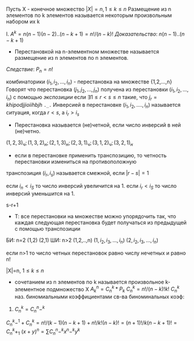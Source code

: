 Пусть X - конечное множество
$|X|=n, 1\leq k \leq n$
Размещение из n элементов по k элементов называется некоторым произвольным набором их k 

I. $A^k =n(n-1)(n-2)..(n-k+1)=n!/(n-k)!$
_Доказательство_: $n(n-1)..(n-k+1)$

- Перестановкой на n-элементном множестве называется размещение из n элементов по n элементов.

_Следствие_: $P_n =n!$ 

комбинаторики $(i_1,i_2,...,i_n)$ - перестановка на множестве {1,2,...,n}
Говорят что перестановка $(j_1,j_2,...,j_n)$ получена из перестановки $(i_1,i_2,...,i_n)$ с помощью _экспозиции_ если $\exists  1 \leq r < s \leq n$ такие, что $j_r= khipodjjioiihbjh$
`._.`
Инверсией в перестановке $(i_1,i_2,....,i_n)$ называется ситуация, когда $r<s$, а $i_r>i_s$

- Перестановка называется (не)четной, если число инверсий в ней (не)четно.

 $(1,2,3)_ч; (1,3,2)_н; (2,1,3)_н; (2,3,1)_ч; (3,1,2)_ч; (3,2,1)_н$

- если в перестановке применить транспозицию, то четность перестановки измениться на противоположную

транспозиция $(i_r,i_s)$  называется смежной, если $|r-s|=1$

если $i_n<i_S$ то число инверсий увеличится на 1.
если $i_r<i_S$ то число инверсий уменьшится на 1.

s-r+1

- Т: все перестановки на множестве можно упорядочить так, что каждая следующая перестановка будет получаться из предыдущей с помощью транспозиции

БИ: n=2 (1,2) (2,1)
ШИ: n>2 (1,2,..,n)
$(1,i_2,i_3,...,i_n)$
$(2,i_2,i_3,...,i_n)$

если n>1 то число четных перестановок равно числу нечетных и равно n!

|X|=n, $1 \leq k \leq n$ 
- сочетанием из n элементов по k называется произвольное k-элементное подмножество X
$A^n_k=C^k_n*P_k$ 
$C^k_n=n!/(n-k)!k!$ 
$C^k_n$ наз. биномиальными коэффициентами
св-ва биноминальных коэф:
1) $C_n^k=C_n^n-^k$ 



$C_n^k-^1+C^k_n=n!/(k-1)(n-k+1)+n!/k!(n-k)!=(n+1)!/k(n-k+1)!=C^k_n+_1$
$(x+y)^n= \sum C_n^n-^k x^n-^k y^k$   


